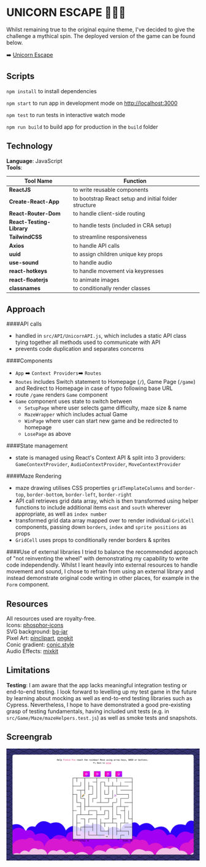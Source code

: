 # UNICORN ESCAPE 🦄🦄🦄


Whilst remaining true to the original equine theme, I've decided to give the challenge a mythical spin. The deployed version of the game can be found below. 

➡️ [Unicorn Escape](https://unicorn-escape.surge.sh)

## Scripts

`npm install` to install dependencies 

`npm start` to run app in development mode on [http://localhost:3000](http://localhost:3000)

`npm test` to run tests in interactive watch mode

`npm run build` to build app for production in the `build` folder

## Technology

**Language**: JavaScript  
**Tools**:   

|Tool Name|Function|
|---|---|
|**ReactJS**|to write reusable components|
|**Create-React-App**|to bootstrap React setup and initial folder structure|
|**React-Router-Dom**|to handle client-side routing|
|**React-Testing-Library**|to handle tests (included in CRA setup)|
|**TailwindCSS**|to streamline responsiveness|
|**Axios**|to handle API calls|
|**uuid**|to assign children unique key props|
|**use-sound**|to handle audio|
|**react-hotkeys**|to handle movement via keypresses|
|**react-floaterjs**|to animate images|
|**classnames**|to conditionally render classes|

	    

## Approach 

####API calls
* handled in `src/API/UnicornAPI.js`, which includes a static API class tying together all methods used to communicate with API
* prevents code duplication and separates concerns

####Components
* `App` ➡️ `Context Providers`➡️ `Routes`
* `Routes` includes Switch statement to Homepage (`/`), Game Page (`/game`) and Redirect to Homepage in case of typo following base URL
* route `/game` renders `Game` component
* `Game` component uses state to switch between
	* `SetupPage` where user selects game difficulty, maze size & name
	* `MazeWrapper` which includes actual Game
	* `WinPage` where user can start new game and be redirected to homepage
	* `LosePage` as above

####State management
* state is managed using React's Context API & split into 3 providers: `GameContextProvider`, `AudioContextProvider`, `MoveContextProvider`

####Maze Rendering
* maze drawing utilises CSS properties `gridTemplateColumns` and `border-top`, `border-bottom`, `border-left`, `border-right`
* API call retrieves grid data array, which is then transformed using helper functions to include additional items `east` and `south` wherever appropriate, as well as `index number`
* transformed grid data array mapped over to render individual `GridCell` components, passing down `borders`, `index` and `sprite positions` as props
* `GridCell` uses props to conditionally render borders & sprites

####Use of external libraries
I tried to balance the recommended approach of "not reinventing the wheel" with demonstrating my capability to write code independendly. Whilst I leant heavily into external resources to handle movement and sound, I chose to refrain from using an external library and instead demonstrate original code writing in other places, for example in the `Form` component.

## Resources

All resources used are royalty-free.  
Icons: [phosphor-icons](https://phosphoricons.com/)  
SVG background: [bg-jar](https://bgjar.com/)  
Pixel Art: [pinclipart](https://www.pinclipart.com/), [pngkit](https://www.pngkit.com/)  
Conic gradient: [conic.style](https://conic.style/)  
Audio Effects: [mixkit](https://mixkit.co/free-sound-effects/game)

## Limitations

**Testing**: I am aware that the app lacks meaningful integration testing or end-to-end testing. I look forward to levelling up my test game in the future by learning about mocking as well as end-to-end testing libraries such as Cypress. Nevertheless, I hope to have demonstrated a good pre-existing grasp of testing fundamentals, having included unit tests (e.g. in `src/Game/Maze/mazeHelpers.test.js`) as well as smoke tests and snapshots.

## Screengrab 

![screengrab](./src/Assets/Imgs/screengrab.png)









